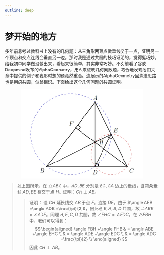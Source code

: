 ```yaml
---
outline: deep
---
```

<script setup>
import { useData } from 'vitepress'

const { site, theme, page, frontmatter } = useData()
</script>

# 梦开始的地方
多年前思考过教科书上没有的几何题：从三角形两顶点做垂线交于一点，证明另一个顶点和交点连线会垂直另一边。那时我是通过共圆的技巧证明的，觉得挺巧妙。给我初中同学做没做出来，看起来很简单，其实非常巧妙。不久前看了谷歌Deepmind发布的AlphaGeometry，用AI来证明几何奥数题，巧合地发现他们文章中提供的例子和我那时想的题竟然重合。连展示的AlphaGeometry回溯法思路也是用的共圆，似曾相识。下面给出这个几何问题的共圆证明。
<!-- 改变图大小 -->

<div style="display: flex; justify-content: center;">
  <img src="../figures/chuixin.png" alt="图像描述" style="width: 400px; height: auto;" />
</div>

> 如上图所示，在 $\triangle ABC$ 中，$AD,BE$ 分别是 $BC,CA$ 边上的垂线，且两条垂线 $AD,BE$ 相交于点 $H$。证明：$CH\perp AB$。
> > 证明：  设 $CH$ 延长线交 $AB$ 于点 $F$。连接 $DE$。由于 $\angle AEB =\angle ADB =\frac{\pi}{2}$，因此点 $E,A,B,D$ 共圆，故 $\angle ABE =\angle ADE$。同理 $H,E,C,D$ 共圆，故 $\angle EHC = \angle EDC$。在 $\triangle FBH$ 中，我们可以得到：
$$
\begin{aligned}
    \angle FBH +\angle FHB & = \angle ABE +\angle EHC \\
    & = \angle ADE +\angle EDC \\
    & = \angle ADC =\frac{\pi}{2} \\
\end{aligned}   
$$
因此 $CH\perp AB$。